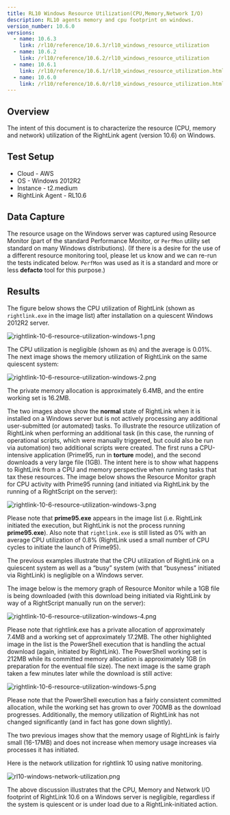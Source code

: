 ```yaml
---
title: RL10 Windows Resource Utilization(CPU,Memory,Network I/O)
description: RL10 agents memory and cpu footprint on windows.
version_number: 10.6.0
versions:
  - name: 10.6.3
    link: /rl10/reference/10.6.3/rl10_windows_resource_utilization
  - name: 10.6.2
    link: /rl10/reference/10.6.2/rl10_windows_resource_utilization
  - name: 10.6.1
    link: /rl10/reference/10.6.1/rl10_windows_resource_utilization.html
  - name: 10.6.0
    link: /rl10/reference/10.6.0/rl10_windows_resource_utilization.html
---
```

## Overview

The intent of this document is to characterize the resource (CPU, memory and network) utilization of the RightLink agent (version 10.6) on Windows.

## Test Setup

* Cloud - AWS
* OS - Windows 2012R2
* Instance - t2.medium
* RightLink Agent - RL10.6

## Data Capture
The resource usage on the Windows server was captured using Resource Monitor (part of the standard Performance Monitor, or `PerfMon` utility set standard on many Windows distributions).  (If there is a desire for the use of a different resource monitoring tool, please let us know and we can re-run the tests indicated below.  `PerfMon` was used as it is a standard and more or less **defacto** tool for this purpose.) 

## Results

The figure below shows the CPU utilization of RightLink (shown as `rightlink.exe` in the image list) after installation on a quiescent Windows 2012R2 server.

![rightlink-10-6-resource-utilization-windows-1.png](/img/rightlink-10-6-resource-utilization-windows-1.png)

 The CPU utilization is negligible (shown as `0%`) and the average is 0.01%. The next image shows the memory utilization of RightLink on the same quiescent system: 

![rightlink-10-6-resource-utilization-windows-2.png](/img/rightlink-10-6-resource-utilization-windows-2.png)

The private memory allocation is approximately 6.4MB, and the entire working set is 16.2MB. 

The two images above show the **normal** state of RightLink when it is installed on a Windows server but is not actively processing any additional user-submitted (or automated) tasks.  To illustrate the resource utilization of RightLink when performing an additional task (in this case, the running of operational scripts, which were manually triggered, but could also be run via automation) two additional scripts were created.  The first runs a CPU-intensive application (Prime95, run in **torture** mode), and the second downloads a very large file (1GB).  The intent here is to show what happens to RightLink from a CPU and memory perspective when running tasks that tax these resources.  The image below shows the Resource Monitor graph for CPU activity with Prime95 running (and initiated via RightLink by the running of a RightScript on the server):

![rightlink-10-6-resource-utilization-windows-3.png](/img/rightlink-10-6-resource-utilization-windows-3.png)

 Please note that **prime95.exe** appears in the image list (i.e. RightLink initiated the execution, but RightLink is not the process running **prime95.exe**).  Also note that `rightlink.exe` is still listed as 0% with an average CPU utilization of 0.8% (RightLink used a small number of CPU cycles to initiate the launch of Prime95).  
 
 The previous examples illustrate that the CPU utilization of RightLink on a quiescent system as well as a “busy” system (with that “busyness” initiated via RightLink) is negligible on a Windows server.  
 
 The image below is the memory graph of Resource Monitor while a 1GB file is being downloaded (with this download being initiated via RightLink by way of a RightScript manually run on the server): 

 ![rightlink-10-6-resource-utilization-windows-4.png](/img/rightlink-10-6-resource-utilization-windows-4.png)

 Please note that rightlink.exe has a private allocation of approximately 7.4MB and a working set of approximately 17.2MB.  The other highlighted image in the list is the PowerShell execution that is handling the actual download (again, initiated by RightLink).  The PowerShell working set is 212MB while its committed memory allocation is approximately 1GB (in preparation for the eventual file size).  The next image is the same graph taken a few minutes later while the download is still active:


 ![rightlink-10-6-resource-utilization-windows-5.png](/img/rightlink-10-6-resource-utilization-windows-5.png)

 Please note that the PowerShell execution has a fairly consistent committed allocation, while the working set has grown to over 700MB as the download progresses.  Additionally, the memory utilization of RightLink has not changed significantly (and in fact has gone down slightly). 
 
 The two previous images show that the memory usage of RightLink is fairly small (16-17MB) and does not increase when memory usage increases via processes it has initiated.
 
  Here is the network utilization for rightlink 10 using native monitoring.
  
 ![rl10-windows-network-utilization.png](/img/rl10-windows-network-utilization.png)
 
 The above discussion illustrates that the CPU, Memory and Network I/O footprint of RightLink 10.6 on a Windows server is negligible, regardless if the system is quiescent or is under load due to a RightLink-initiated action.

